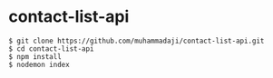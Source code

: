 # contact-list-api


```
$ git clone https://github.com/muhammadaji/contact-list-api.git
$ cd contact-list-api
$ npm install
$ nodemon index
```

